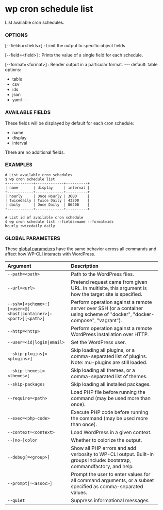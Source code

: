 # wp cron schedule list

List available cron schedules.

### OPTIONS

[\--fields=&lt;fields&gt;]
: Limit the output to specific object fields.

[\--field=&lt;field&gt;]
: Prints the value of a single field for each schedule.

[\--format=&lt;format&gt;]
: Render output in a particular format.
\---
default: table
options:
  - table
  - csv
  - ids
  - json
  - yaml
\---

### AVAILABLE FIELDS

These fields will be displayed by default for each cron schedule:

* name
* display
* interval

There are no additional fields.

### EXAMPLES

    # List available cron schedules
    $ wp cron schedule list
    +------------+-------------+----------+
    | name       | display     | interval |
    +------------+-------------+----------+
    | hourly     | Once Hourly | 3600     |
    | twicedaily | Twice Daily | 43200    |
    | daily      | Once Daily  | 86400    |
    +------------+-------------+----------+

    # List id of available cron schedule
    $ wp cron schedule list --fields=name --format=ids
    hourly twicedaily daily

### GLOBAL PARAMETERS

These [global parameters](https://make.wordpress.org/cli/handbook/config/) have the same behavior across all commands and affect how WP-CLI interacts with WordPress.

| **Argument**    | **Description**			  |
|:----------------|:-----------------------------|
| `--path=<path>` | Path to the WordPress files. |
| `--url=<url>` | Pretend request came from given URL. In multisite, this argument is how the target site is specified. |
| `--ssh=[<scheme>:][<user>@]<host\|container>[:<port>][<path>]` | Perform operation against a remote server over SSH (or a container using scheme of "docker", "docker-compose", "vagrant"). |
| `--http=<http>` | Perform operation against a remote WordPress installation over HTTP. |
| `--user=<id\|login\|email>` | Set the WordPress user. |
| `--skip-plugins[=<plugins>]` | Skip loading all plugins, or a comma-separated list of plugins. Note: mu-plugins are still loaded. |
| `--skip-themes[=<themes>]` | Skip loading all themes, or a comma-separated list of themes. |
| `--skip-packages` | Skip loading all installed packages. |
| `--require=<path>` | Load PHP file before running the command (may be used more than once). |
| `--exec=<php-code>` | Execute PHP code before running the command (may be used more than once). |
| `--context=<context>` | Load WordPress in a given context. |
| `--[no-]color` | Whether to colorize the output. |
| `--debug[=<group>]` | Show all PHP errors and add verbosity to WP-CLI output. Built-in groups include: bootstrap, commandfactory, and help. |
| `--prompt[=<assoc>]` | Prompt the user to enter values for all command arguments, or a subset specified as comma-separated values. |
| `--quiet` | Suppress informational messages. |
